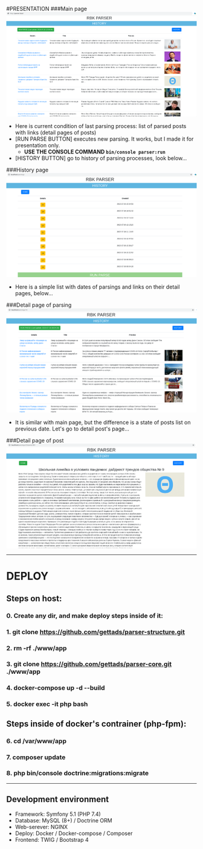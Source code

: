 #PRESENTATION
###Main page
![Main Page](preview/Main.png)
  - Here is current condition of last parsing process: list of parsed posts with links (detail pages of posts)
  - [RUN PARSE BUTTON] executes new parsing. It works, but I made it for presentation only.
    - **USE THE CONSOLE COMMAND ```bin/console parser:run```**
  - [HISTORY BUTTON] go to history of parsing processes, look below...

###History page
![History Page](preview/History.png)
  - Here is a simple list with dates of parsings and links on their detail pages, below...
  
###Detail page of parsing
![History Page](preview/Details_History.png)
  - It is similar with main page, but the difference is a state of posts list on previous date. Let's go to detail post's page... 

###Detail page of post
![History Page](preview/Details_Post.png)

---

# DEPLOY

## Steps on host:
### 0. Create any dir, and make deploy steps inside of it:
### 1. git clone https://github.com/gettads/parser-structure.git
### 2. rm -rf ./www/app
### 3. git clone https://github.com/gettads/parser-core.git ./www/app
### 4. docker-compose up -d --build
### 5. docker exec -it php bash 

## Steps inside of docker's contrainer (php-fpm):
### 6. cd /var/www/app
### 7. composer update
### 8. php bin/console doctrine:migrations:migrate

---

## Development environment

- Framework: Symfony 5.1 (PHP 7.4)
- Database: MySQL (8+) / Doctrine ORM
- Web-serever: NGINX
- Deploy: Docker / Docker-compose / Composer
- Frontend: TWIG / Bootstrap 4